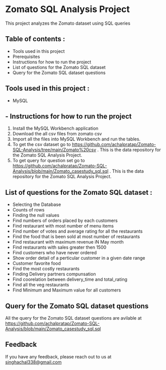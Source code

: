 # Zomato SQL Analysis Project
This project analyzes the Zomato dataset using SQL queries


## Table of contents :
- Tools used in this project
- Prerequisites
- Instructions for how to run the project
- List of questions for the Zomato SQL dataset
- Query for the Zomato SQL dataset questions





## Tools used in this project :
- MySQL

## - Instructions for how to run the project

1. Install the MySQL Workbench application 
2. Download the all csv files from zomato csv
3. Import all the files into MySQL Workbench and run the tables. 
4. To get the csv dataset go to https://github.com/achalpratap/Zomato-SQL-Analysis/tree/main/Zomato%20csv . This is the data repository for the Zomato SQL Analysis Project.
5. To get query for question set go to https://github.com/achalpratap/Zomato-SQL-Analysis/blob/main/Zomato_casestudy_sql.sql . This is the data repository for the Zomato SQL Analysis Project.

## List of questions for the Zomato SQL dataset :
- Selecting the Database
- Counts of rows
- Finding the null values
- Find numbers of orders placed by each customers
- Find restaurant with most number of menu items
- Find number of votes and average rating for all the restaurants
- Find the food that is been sold at most number of restaurants
- Find restaurant with maximum revenue iN May month
- Find restaurants with sales greater then 1500
- Find customers who have never ordered
- Show order detail of a perticular customer in a given date range
- Customer favorite food 
- Find the most costly restaurants
- Finding Delivery partners compunsation 
- Find coorelation between delivery_time and total_rating
- Find all the veg restaurants
- Find Minimum and Maximum value for all customers

## Query for the Zomato SQL dataset questions 
All the query for the Zomato SQL dataset questions are avilable at https://github.com/achalpratap/Zomato-SQL-Analysis/blob/main/Zomato_casestudy_sql.sql

## Feedback

If you have any feedback, please reach out to us at singhachal338@gmail.com



